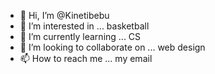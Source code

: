 - 👋 Hi, I’m @Kinetibebu
- 👀 I’m interested in ... basketball
- 🌱 I’m currently learning ... CS
- 💞️ I’m looking to collaborate on ... web design
- 📫 How to reach me ... my email

<!---
Kinetibebu/Kinetibebu is a ✨ special ✨ repository because its `README.md` (this file) appears on your GitHub profile.
You can click the Preview link to take a look at your changes.
--->
